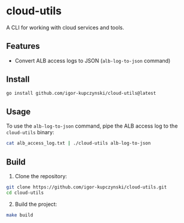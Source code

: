 # cloud-utils

A CLI for working with cloud services and tools.

## Features

- Convert ALB access logs to JSON (`alb-log-to-json` command)

## Install

```zsh
go install github.com/igor-kupczynski/cloud-utils@latest
```

## Usage

To use the `alb-log-to-json` command, pipe the ALB access log to the `cloud-utils` binary:

```zsh
cat alb_access_log.txt | ./cloud-utils alb-log-to-json
```

## Build

1. Clone the repository:
```zsh
git clone https://github.com/igor-kupczynski/cloud-utils.git
cd cloud-utils
```

2. Build the project:
```zsh
make build
```